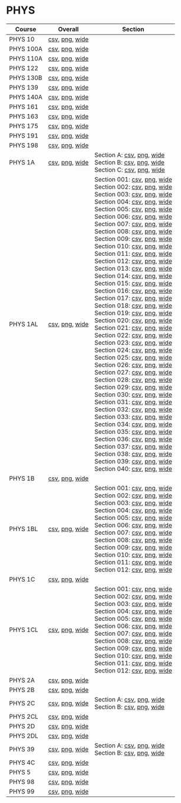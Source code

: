 # PHYS

| Course | Overall | Section |
| ------ | ------- | ------- |
| PHYS 10 | [csv](https://github.com/UCSD-Historical-Enrollment-Data/2022Fall/blob/main/overall/PHYS%2010.csv), [png](https://raw.githubusercontent.com/UCSD-Historical-Enrollment-Data/2022Fall/main/plot_overall/PHYS%2010.png), [wide](https://raw.githubusercontent.com/UCSD-Historical-Enrollment-Data/2022Fall/main/plot_overall_wide/PHYS%2010.png) |  |
| PHYS 100A | [csv](https://github.com/UCSD-Historical-Enrollment-Data/2022Fall/blob/main/overall/PHYS%20100A.csv), [png](https://raw.githubusercontent.com/UCSD-Historical-Enrollment-Data/2022Fall/main/plot_overall/PHYS%20100A.png), [wide](https://raw.githubusercontent.com/UCSD-Historical-Enrollment-Data/2022Fall/main/plot_overall_wide/PHYS%20100A.png) |  |
| PHYS 110A | [csv](https://github.com/UCSD-Historical-Enrollment-Data/2022Fall/blob/main/overall/PHYS%20110A.csv), [png](https://raw.githubusercontent.com/UCSD-Historical-Enrollment-Data/2022Fall/main/plot_overall/PHYS%20110A.png), [wide](https://raw.githubusercontent.com/UCSD-Historical-Enrollment-Data/2022Fall/main/plot_overall_wide/PHYS%20110A.png) |  |
| PHYS 122 | [csv](https://github.com/UCSD-Historical-Enrollment-Data/2022Fall/blob/main/overall/PHYS%20122.csv), [png](https://raw.githubusercontent.com/UCSD-Historical-Enrollment-Data/2022Fall/main/plot_overall/PHYS%20122.png), [wide](https://raw.githubusercontent.com/UCSD-Historical-Enrollment-Data/2022Fall/main/plot_overall_wide/PHYS%20122.png) |  |
| PHYS 130B | [csv](https://github.com/UCSD-Historical-Enrollment-Data/2022Fall/blob/main/overall/PHYS%20130B.csv), [png](https://raw.githubusercontent.com/UCSD-Historical-Enrollment-Data/2022Fall/main/plot_overall/PHYS%20130B.png), [wide](https://raw.githubusercontent.com/UCSD-Historical-Enrollment-Data/2022Fall/main/plot_overall_wide/PHYS%20130B.png) |  |
| PHYS 139 | [csv](https://github.com/UCSD-Historical-Enrollment-Data/2022Fall/blob/main/overall/PHYS%20139.csv), [png](https://raw.githubusercontent.com/UCSD-Historical-Enrollment-Data/2022Fall/main/plot_overall/PHYS%20139.png), [wide](https://raw.githubusercontent.com/UCSD-Historical-Enrollment-Data/2022Fall/main/plot_overall_wide/PHYS%20139.png) |  |
| PHYS 140A | [csv](https://github.com/UCSD-Historical-Enrollment-Data/2022Fall/blob/main/overall/PHYS%20140A.csv), [png](https://raw.githubusercontent.com/UCSD-Historical-Enrollment-Data/2022Fall/main/plot_overall/PHYS%20140A.png), [wide](https://raw.githubusercontent.com/UCSD-Historical-Enrollment-Data/2022Fall/main/plot_overall_wide/PHYS%20140A.png) |  |
| PHYS 161 | [csv](https://github.com/UCSD-Historical-Enrollment-Data/2022Fall/blob/main/overall/PHYS%20161.csv), [png](https://raw.githubusercontent.com/UCSD-Historical-Enrollment-Data/2022Fall/main/plot_overall/PHYS%20161.png), [wide](https://raw.githubusercontent.com/UCSD-Historical-Enrollment-Data/2022Fall/main/plot_overall_wide/PHYS%20161.png) |  |
| PHYS 163 | [csv](https://github.com/UCSD-Historical-Enrollment-Data/2022Fall/blob/main/overall/PHYS%20163.csv), [png](https://raw.githubusercontent.com/UCSD-Historical-Enrollment-Data/2022Fall/main/plot_overall/PHYS%20163.png), [wide](https://raw.githubusercontent.com/UCSD-Historical-Enrollment-Data/2022Fall/main/plot_overall_wide/PHYS%20163.png) |  |
| PHYS 175 | [csv](https://github.com/UCSD-Historical-Enrollment-Data/2022Fall/blob/main/overall/PHYS%20175.csv), [png](https://raw.githubusercontent.com/UCSD-Historical-Enrollment-Data/2022Fall/main/plot_overall/PHYS%20175.png), [wide](https://raw.githubusercontent.com/UCSD-Historical-Enrollment-Data/2022Fall/main/plot_overall_wide/PHYS%20175.png) |  |
| PHYS 191 | [csv](https://github.com/UCSD-Historical-Enrollment-Data/2022Fall/blob/main/overall/PHYS%20191.csv), [png](https://raw.githubusercontent.com/UCSD-Historical-Enrollment-Data/2022Fall/main/plot_overall/PHYS%20191.png), [wide](https://raw.githubusercontent.com/UCSD-Historical-Enrollment-Data/2022Fall/main/plot_overall_wide/PHYS%20191.png) |  |
| PHYS 198 | [csv](https://github.com/UCSD-Historical-Enrollment-Data/2022Fall/blob/main/overall/PHYS%20198.csv), [png](https://raw.githubusercontent.com/UCSD-Historical-Enrollment-Data/2022Fall/main/plot_overall/PHYS%20198.png), [wide](https://raw.githubusercontent.com/UCSD-Historical-Enrollment-Data/2022Fall/main/plot_overall_wide/PHYS%20198.png) |  |
| PHYS 1A | [csv](https://github.com/UCSD-Historical-Enrollment-Data/2022Fall/blob/main/overall/PHYS%201A.csv), [png](https://raw.githubusercontent.com/UCSD-Historical-Enrollment-Data/2022Fall/main/plot_overall/PHYS%201A.png), [wide](https://raw.githubusercontent.com/UCSD-Historical-Enrollment-Data/2022Fall/main/plot_overall_wide/PHYS%201A.png) | Section A: [csv](https://github.com/UCSD-Historical-Enrollment-Data/2022Fall/blob/main/section/PHYS%201A_A.csv), [png](https://raw.githubusercontent.com/UCSD-Historical-Enrollment-Data/2022Fall/main/plot_section/PHYS%201A_A.png), [wide](https://raw.githubusercontent.com/UCSD-Historical-Enrollment-Data/2022Fall/main/plot_section_wide/PHYS%201A_A.png)<br>Section B: [csv](https://github.com/UCSD-Historical-Enrollment-Data/2022Fall/blob/main/section/PHYS%201A_B.csv), [png](https://raw.githubusercontent.com/UCSD-Historical-Enrollment-Data/2022Fall/main/plot_section/PHYS%201A_B.png), [wide](https://raw.githubusercontent.com/UCSD-Historical-Enrollment-Data/2022Fall/main/plot_section_wide/PHYS%201A_B.png)<br>Section C: [csv](https://github.com/UCSD-Historical-Enrollment-Data/2022Fall/blob/main/section/PHYS%201A_C.csv), [png](https://raw.githubusercontent.com/UCSD-Historical-Enrollment-Data/2022Fall/main/plot_section/PHYS%201A_C.png), [wide](https://raw.githubusercontent.com/UCSD-Historical-Enrollment-Data/2022Fall/main/plot_section_wide/PHYS%201A_C.png) |
| PHYS 1AL | [csv](https://github.com/UCSD-Historical-Enrollment-Data/2022Fall/blob/main/overall/PHYS%201AL.csv), [png](https://raw.githubusercontent.com/UCSD-Historical-Enrollment-Data/2022Fall/main/plot_overall/PHYS%201AL.png), [wide](https://raw.githubusercontent.com/UCSD-Historical-Enrollment-Data/2022Fall/main/plot_overall_wide/PHYS%201AL.png) | Section 001: [csv](https://github.com/UCSD-Historical-Enrollment-Data/2022Fall/blob/main/section/PHYS%201AL_001.csv), [png](https://raw.githubusercontent.com/UCSD-Historical-Enrollment-Data/2022Fall/main/plot_section/PHYS%201AL_001.png), [wide](https://raw.githubusercontent.com/UCSD-Historical-Enrollment-Data/2022Fall/main/plot_section_wide/PHYS%201AL_001.png)<br>Section 002: [csv](https://github.com/UCSD-Historical-Enrollment-Data/2022Fall/blob/main/section/PHYS%201AL_002.csv), [png](https://raw.githubusercontent.com/UCSD-Historical-Enrollment-Data/2022Fall/main/plot_section/PHYS%201AL_002.png), [wide](https://raw.githubusercontent.com/UCSD-Historical-Enrollment-Data/2022Fall/main/plot_section_wide/PHYS%201AL_002.png)<br>Section 003: [csv](https://github.com/UCSD-Historical-Enrollment-Data/2022Fall/blob/main/section/PHYS%201AL_003.csv), [png](https://raw.githubusercontent.com/UCSD-Historical-Enrollment-Data/2022Fall/main/plot_section/PHYS%201AL_003.png), [wide](https://raw.githubusercontent.com/UCSD-Historical-Enrollment-Data/2022Fall/main/plot_section_wide/PHYS%201AL_003.png)<br>Section 004: [csv](https://github.com/UCSD-Historical-Enrollment-Data/2022Fall/blob/main/section/PHYS%201AL_004.csv), [png](https://raw.githubusercontent.com/UCSD-Historical-Enrollment-Data/2022Fall/main/plot_section/PHYS%201AL_004.png), [wide](https://raw.githubusercontent.com/UCSD-Historical-Enrollment-Data/2022Fall/main/plot_section_wide/PHYS%201AL_004.png)<br>Section 005: [csv](https://github.com/UCSD-Historical-Enrollment-Data/2022Fall/blob/main/section/PHYS%201AL_005.csv), [png](https://raw.githubusercontent.com/UCSD-Historical-Enrollment-Data/2022Fall/main/plot_section/PHYS%201AL_005.png), [wide](https://raw.githubusercontent.com/UCSD-Historical-Enrollment-Data/2022Fall/main/plot_section_wide/PHYS%201AL_005.png)<br>Section 006: [csv](https://github.com/UCSD-Historical-Enrollment-Data/2022Fall/blob/main/section/PHYS%201AL_006.csv), [png](https://raw.githubusercontent.com/UCSD-Historical-Enrollment-Data/2022Fall/main/plot_section/PHYS%201AL_006.png), [wide](https://raw.githubusercontent.com/UCSD-Historical-Enrollment-Data/2022Fall/main/plot_section_wide/PHYS%201AL_006.png)<br>Section 007: [csv](https://github.com/UCSD-Historical-Enrollment-Data/2022Fall/blob/main/section/PHYS%201AL_007.csv), [png](https://raw.githubusercontent.com/UCSD-Historical-Enrollment-Data/2022Fall/main/plot_section/PHYS%201AL_007.png), [wide](https://raw.githubusercontent.com/UCSD-Historical-Enrollment-Data/2022Fall/main/plot_section_wide/PHYS%201AL_007.png)<br>Section 008: [csv](https://github.com/UCSD-Historical-Enrollment-Data/2022Fall/blob/main/section/PHYS%201AL_008.csv), [png](https://raw.githubusercontent.com/UCSD-Historical-Enrollment-Data/2022Fall/main/plot_section/PHYS%201AL_008.png), [wide](https://raw.githubusercontent.com/UCSD-Historical-Enrollment-Data/2022Fall/main/plot_section_wide/PHYS%201AL_008.png)<br>Section 009: [csv](https://github.com/UCSD-Historical-Enrollment-Data/2022Fall/blob/main/section/PHYS%201AL_009.csv), [png](https://raw.githubusercontent.com/UCSD-Historical-Enrollment-Data/2022Fall/main/plot_section/PHYS%201AL_009.png), [wide](https://raw.githubusercontent.com/UCSD-Historical-Enrollment-Data/2022Fall/main/plot_section_wide/PHYS%201AL_009.png)<br>Section 010: [csv](https://github.com/UCSD-Historical-Enrollment-Data/2022Fall/blob/main/section/PHYS%201AL_010.csv), [png](https://raw.githubusercontent.com/UCSD-Historical-Enrollment-Data/2022Fall/main/plot_section/PHYS%201AL_010.png), [wide](https://raw.githubusercontent.com/UCSD-Historical-Enrollment-Data/2022Fall/main/plot_section_wide/PHYS%201AL_010.png)<br>Section 011: [csv](https://github.com/UCSD-Historical-Enrollment-Data/2022Fall/blob/main/section/PHYS%201AL_011.csv), [png](https://raw.githubusercontent.com/UCSD-Historical-Enrollment-Data/2022Fall/main/plot_section/PHYS%201AL_011.png), [wide](https://raw.githubusercontent.com/UCSD-Historical-Enrollment-Data/2022Fall/main/plot_section_wide/PHYS%201AL_011.png)<br>Section 012: [csv](https://github.com/UCSD-Historical-Enrollment-Data/2022Fall/blob/main/section/PHYS%201AL_012.csv), [png](https://raw.githubusercontent.com/UCSD-Historical-Enrollment-Data/2022Fall/main/plot_section/PHYS%201AL_012.png), [wide](https://raw.githubusercontent.com/UCSD-Historical-Enrollment-Data/2022Fall/main/plot_section_wide/PHYS%201AL_012.png)<br>Section 013: [csv](https://github.com/UCSD-Historical-Enrollment-Data/2022Fall/blob/main/section/PHYS%201AL_013.csv), [png](https://raw.githubusercontent.com/UCSD-Historical-Enrollment-Data/2022Fall/main/plot_section/PHYS%201AL_013.png), [wide](https://raw.githubusercontent.com/UCSD-Historical-Enrollment-Data/2022Fall/main/plot_section_wide/PHYS%201AL_013.png)<br>Section 014: [csv](https://github.com/UCSD-Historical-Enrollment-Data/2022Fall/blob/main/section/PHYS%201AL_014.csv), [png](https://raw.githubusercontent.com/UCSD-Historical-Enrollment-Data/2022Fall/main/plot_section/PHYS%201AL_014.png), [wide](https://raw.githubusercontent.com/UCSD-Historical-Enrollment-Data/2022Fall/main/plot_section_wide/PHYS%201AL_014.png)<br>Section 015: [csv](https://github.com/UCSD-Historical-Enrollment-Data/2022Fall/blob/main/section/PHYS%201AL_015.csv), [png](https://raw.githubusercontent.com/UCSD-Historical-Enrollment-Data/2022Fall/main/plot_section/PHYS%201AL_015.png), [wide](https://raw.githubusercontent.com/UCSD-Historical-Enrollment-Data/2022Fall/main/plot_section_wide/PHYS%201AL_015.png)<br>Section 016: [csv](https://github.com/UCSD-Historical-Enrollment-Data/2022Fall/blob/main/section/PHYS%201AL_016.csv), [png](https://raw.githubusercontent.com/UCSD-Historical-Enrollment-Data/2022Fall/main/plot_section/PHYS%201AL_016.png), [wide](https://raw.githubusercontent.com/UCSD-Historical-Enrollment-Data/2022Fall/main/plot_section_wide/PHYS%201AL_016.png)<br>Section 017: [csv](https://github.com/UCSD-Historical-Enrollment-Data/2022Fall/blob/main/section/PHYS%201AL_017.csv), [png](https://raw.githubusercontent.com/UCSD-Historical-Enrollment-Data/2022Fall/main/plot_section/PHYS%201AL_017.png), [wide](https://raw.githubusercontent.com/UCSD-Historical-Enrollment-Data/2022Fall/main/plot_section_wide/PHYS%201AL_017.png)<br>Section 018: [csv](https://github.com/UCSD-Historical-Enrollment-Data/2022Fall/blob/main/section/PHYS%201AL_018.csv), [png](https://raw.githubusercontent.com/UCSD-Historical-Enrollment-Data/2022Fall/main/plot_section/PHYS%201AL_018.png), [wide](https://raw.githubusercontent.com/UCSD-Historical-Enrollment-Data/2022Fall/main/plot_section_wide/PHYS%201AL_018.png)<br>Section 019: [csv](https://github.com/UCSD-Historical-Enrollment-Data/2022Fall/blob/main/section/PHYS%201AL_019.csv), [png](https://raw.githubusercontent.com/UCSD-Historical-Enrollment-Data/2022Fall/main/plot_section/PHYS%201AL_019.png), [wide](https://raw.githubusercontent.com/UCSD-Historical-Enrollment-Data/2022Fall/main/plot_section_wide/PHYS%201AL_019.png)<br>Section 020: [csv](https://github.com/UCSD-Historical-Enrollment-Data/2022Fall/blob/main/section/PHYS%201AL_020.csv), [png](https://raw.githubusercontent.com/UCSD-Historical-Enrollment-Data/2022Fall/main/plot_section/PHYS%201AL_020.png), [wide](https://raw.githubusercontent.com/UCSD-Historical-Enrollment-Data/2022Fall/main/plot_section_wide/PHYS%201AL_020.png)<br>Section 021: [csv](https://github.com/UCSD-Historical-Enrollment-Data/2022Fall/blob/main/section/PHYS%201AL_021.csv), [png](https://raw.githubusercontent.com/UCSD-Historical-Enrollment-Data/2022Fall/main/plot_section/PHYS%201AL_021.png), [wide](https://raw.githubusercontent.com/UCSD-Historical-Enrollment-Data/2022Fall/main/plot_section_wide/PHYS%201AL_021.png)<br>Section 022: [csv](https://github.com/UCSD-Historical-Enrollment-Data/2022Fall/blob/main/section/PHYS%201AL_022.csv), [png](https://raw.githubusercontent.com/UCSD-Historical-Enrollment-Data/2022Fall/main/plot_section/PHYS%201AL_022.png), [wide](https://raw.githubusercontent.com/UCSD-Historical-Enrollment-Data/2022Fall/main/plot_section_wide/PHYS%201AL_022.png)<br>Section 023: [csv](https://github.com/UCSD-Historical-Enrollment-Data/2022Fall/blob/main/section/PHYS%201AL_023.csv), [png](https://raw.githubusercontent.com/UCSD-Historical-Enrollment-Data/2022Fall/main/plot_section/PHYS%201AL_023.png), [wide](https://raw.githubusercontent.com/UCSD-Historical-Enrollment-Data/2022Fall/main/plot_section_wide/PHYS%201AL_023.png)<br>Section 024: [csv](https://github.com/UCSD-Historical-Enrollment-Data/2022Fall/blob/main/section/PHYS%201AL_024.csv), [png](https://raw.githubusercontent.com/UCSD-Historical-Enrollment-Data/2022Fall/main/plot_section/PHYS%201AL_024.png), [wide](https://raw.githubusercontent.com/UCSD-Historical-Enrollment-Data/2022Fall/main/plot_section_wide/PHYS%201AL_024.png)<br>Section 025: [csv](https://github.com/UCSD-Historical-Enrollment-Data/2022Fall/blob/main/section/PHYS%201AL_025.csv), [png](https://raw.githubusercontent.com/UCSD-Historical-Enrollment-Data/2022Fall/main/plot_section/PHYS%201AL_025.png), [wide](https://raw.githubusercontent.com/UCSD-Historical-Enrollment-Data/2022Fall/main/plot_section_wide/PHYS%201AL_025.png)<br>Section 026: [csv](https://github.com/UCSD-Historical-Enrollment-Data/2022Fall/blob/main/section/PHYS%201AL_026.csv), [png](https://raw.githubusercontent.com/UCSD-Historical-Enrollment-Data/2022Fall/main/plot_section/PHYS%201AL_026.png), [wide](https://raw.githubusercontent.com/UCSD-Historical-Enrollment-Data/2022Fall/main/plot_section_wide/PHYS%201AL_026.png)<br>Section 027: [csv](https://github.com/UCSD-Historical-Enrollment-Data/2022Fall/blob/main/section/PHYS%201AL_027.csv), [png](https://raw.githubusercontent.com/UCSD-Historical-Enrollment-Data/2022Fall/main/plot_section/PHYS%201AL_027.png), [wide](https://raw.githubusercontent.com/UCSD-Historical-Enrollment-Data/2022Fall/main/plot_section_wide/PHYS%201AL_027.png)<br>Section 028: [csv](https://github.com/UCSD-Historical-Enrollment-Data/2022Fall/blob/main/section/PHYS%201AL_028.csv), [png](https://raw.githubusercontent.com/UCSD-Historical-Enrollment-Data/2022Fall/main/plot_section/PHYS%201AL_028.png), [wide](https://raw.githubusercontent.com/UCSD-Historical-Enrollment-Data/2022Fall/main/plot_section_wide/PHYS%201AL_028.png)<br>Section 029: [csv](https://github.com/UCSD-Historical-Enrollment-Data/2022Fall/blob/main/section/PHYS%201AL_029.csv), [png](https://raw.githubusercontent.com/UCSD-Historical-Enrollment-Data/2022Fall/main/plot_section/PHYS%201AL_029.png), [wide](https://raw.githubusercontent.com/UCSD-Historical-Enrollment-Data/2022Fall/main/plot_section_wide/PHYS%201AL_029.png)<br>Section 030: [csv](https://github.com/UCSD-Historical-Enrollment-Data/2022Fall/blob/main/section/PHYS%201AL_030.csv), [png](https://raw.githubusercontent.com/UCSD-Historical-Enrollment-Data/2022Fall/main/plot_section/PHYS%201AL_030.png), [wide](https://raw.githubusercontent.com/UCSD-Historical-Enrollment-Data/2022Fall/main/plot_section_wide/PHYS%201AL_030.png)<br>Section 031: [csv](https://github.com/UCSD-Historical-Enrollment-Data/2022Fall/blob/main/section/PHYS%201AL_031.csv), [png](https://raw.githubusercontent.com/UCSD-Historical-Enrollment-Data/2022Fall/main/plot_section/PHYS%201AL_031.png), [wide](https://raw.githubusercontent.com/UCSD-Historical-Enrollment-Data/2022Fall/main/plot_section_wide/PHYS%201AL_031.png)<br>Section 032: [csv](https://github.com/UCSD-Historical-Enrollment-Data/2022Fall/blob/main/section/PHYS%201AL_032.csv), [png](https://raw.githubusercontent.com/UCSD-Historical-Enrollment-Data/2022Fall/main/plot_section/PHYS%201AL_032.png), [wide](https://raw.githubusercontent.com/UCSD-Historical-Enrollment-Data/2022Fall/main/plot_section_wide/PHYS%201AL_032.png)<br>Section 033: [csv](https://github.com/UCSD-Historical-Enrollment-Data/2022Fall/blob/main/section/PHYS%201AL_033.csv), [png](https://raw.githubusercontent.com/UCSD-Historical-Enrollment-Data/2022Fall/main/plot_section/PHYS%201AL_033.png), [wide](https://raw.githubusercontent.com/UCSD-Historical-Enrollment-Data/2022Fall/main/plot_section_wide/PHYS%201AL_033.png)<br>Section 034: [csv](https://github.com/UCSD-Historical-Enrollment-Data/2022Fall/blob/main/section/PHYS%201AL_034.csv), [png](https://raw.githubusercontent.com/UCSD-Historical-Enrollment-Data/2022Fall/main/plot_section/PHYS%201AL_034.png), [wide](https://raw.githubusercontent.com/UCSD-Historical-Enrollment-Data/2022Fall/main/plot_section_wide/PHYS%201AL_034.png)<br>Section 035: [csv](https://github.com/UCSD-Historical-Enrollment-Data/2022Fall/blob/main/section/PHYS%201AL_035.csv), [png](https://raw.githubusercontent.com/UCSD-Historical-Enrollment-Data/2022Fall/main/plot_section/PHYS%201AL_035.png), [wide](https://raw.githubusercontent.com/UCSD-Historical-Enrollment-Data/2022Fall/main/plot_section_wide/PHYS%201AL_035.png)<br>Section 036: [csv](https://github.com/UCSD-Historical-Enrollment-Data/2022Fall/blob/main/section/PHYS%201AL_036.csv), [png](https://raw.githubusercontent.com/UCSD-Historical-Enrollment-Data/2022Fall/main/plot_section/PHYS%201AL_036.png), [wide](https://raw.githubusercontent.com/UCSD-Historical-Enrollment-Data/2022Fall/main/plot_section_wide/PHYS%201AL_036.png)<br>Section 037: [csv](https://github.com/UCSD-Historical-Enrollment-Data/2022Fall/blob/main/section/PHYS%201AL_037.csv), [png](https://raw.githubusercontent.com/UCSD-Historical-Enrollment-Data/2022Fall/main/plot_section/PHYS%201AL_037.png), [wide](https://raw.githubusercontent.com/UCSD-Historical-Enrollment-Data/2022Fall/main/plot_section_wide/PHYS%201AL_037.png)<br>Section 038: [csv](https://github.com/UCSD-Historical-Enrollment-Data/2022Fall/blob/main/section/PHYS%201AL_038.csv), [png](https://raw.githubusercontent.com/UCSD-Historical-Enrollment-Data/2022Fall/main/plot_section/PHYS%201AL_038.png), [wide](https://raw.githubusercontent.com/UCSD-Historical-Enrollment-Data/2022Fall/main/plot_section_wide/PHYS%201AL_038.png)<br>Section 039: [csv](https://github.com/UCSD-Historical-Enrollment-Data/2022Fall/blob/main/section/PHYS%201AL_039.csv), [png](https://raw.githubusercontent.com/UCSD-Historical-Enrollment-Data/2022Fall/main/plot_section/PHYS%201AL_039.png), [wide](https://raw.githubusercontent.com/UCSD-Historical-Enrollment-Data/2022Fall/main/plot_section_wide/PHYS%201AL_039.png)<br>Section 040: [csv](https://github.com/UCSD-Historical-Enrollment-Data/2022Fall/blob/main/section/PHYS%201AL_040.csv), [png](https://raw.githubusercontent.com/UCSD-Historical-Enrollment-Data/2022Fall/main/plot_section/PHYS%201AL_040.png), [wide](https://raw.githubusercontent.com/UCSD-Historical-Enrollment-Data/2022Fall/main/plot_section_wide/PHYS%201AL_040.png) |
| PHYS 1B | [csv](https://github.com/UCSD-Historical-Enrollment-Data/2022Fall/blob/main/overall/PHYS%201B.csv), [png](https://raw.githubusercontent.com/UCSD-Historical-Enrollment-Data/2022Fall/main/plot_overall/PHYS%201B.png), [wide](https://raw.githubusercontent.com/UCSD-Historical-Enrollment-Data/2022Fall/main/plot_overall_wide/PHYS%201B.png) |  |
| PHYS 1BL | [csv](https://github.com/UCSD-Historical-Enrollment-Data/2022Fall/blob/main/overall/PHYS%201BL.csv), [png](https://raw.githubusercontent.com/UCSD-Historical-Enrollment-Data/2022Fall/main/plot_overall/PHYS%201BL.png), [wide](https://raw.githubusercontent.com/UCSD-Historical-Enrollment-Data/2022Fall/main/plot_overall_wide/PHYS%201BL.png) | Section 001: [csv](https://github.com/UCSD-Historical-Enrollment-Data/2022Fall/blob/main/section/PHYS%201BL_001.csv), [png](https://raw.githubusercontent.com/UCSD-Historical-Enrollment-Data/2022Fall/main/plot_section/PHYS%201BL_001.png), [wide](https://raw.githubusercontent.com/UCSD-Historical-Enrollment-Data/2022Fall/main/plot_section_wide/PHYS%201BL_001.png)<br>Section 002: [csv](https://github.com/UCSD-Historical-Enrollment-Data/2022Fall/blob/main/section/PHYS%201BL_002.csv), [png](https://raw.githubusercontent.com/UCSD-Historical-Enrollment-Data/2022Fall/main/plot_section/PHYS%201BL_002.png), [wide](https://raw.githubusercontent.com/UCSD-Historical-Enrollment-Data/2022Fall/main/plot_section_wide/PHYS%201BL_002.png)<br>Section 003: [csv](https://github.com/UCSD-Historical-Enrollment-Data/2022Fall/blob/main/section/PHYS%201BL_003.csv), [png](https://raw.githubusercontent.com/UCSD-Historical-Enrollment-Data/2022Fall/main/plot_section/PHYS%201BL_003.png), [wide](https://raw.githubusercontent.com/UCSD-Historical-Enrollment-Data/2022Fall/main/plot_section_wide/PHYS%201BL_003.png)<br>Section 004: [csv](https://github.com/UCSD-Historical-Enrollment-Data/2022Fall/blob/main/section/PHYS%201BL_004.csv), [png](https://raw.githubusercontent.com/UCSD-Historical-Enrollment-Data/2022Fall/main/plot_section/PHYS%201BL_004.png), [wide](https://raw.githubusercontent.com/UCSD-Historical-Enrollment-Data/2022Fall/main/plot_section_wide/PHYS%201BL_004.png)<br>Section 005: [csv](https://github.com/UCSD-Historical-Enrollment-Data/2022Fall/blob/main/section/PHYS%201BL_005.csv), [png](https://raw.githubusercontent.com/UCSD-Historical-Enrollment-Data/2022Fall/main/plot_section/PHYS%201BL_005.png), [wide](https://raw.githubusercontent.com/UCSD-Historical-Enrollment-Data/2022Fall/main/plot_section_wide/PHYS%201BL_005.png)<br>Section 006: [csv](https://github.com/UCSD-Historical-Enrollment-Data/2022Fall/blob/main/section/PHYS%201BL_006.csv), [png](https://raw.githubusercontent.com/UCSD-Historical-Enrollment-Data/2022Fall/main/plot_section/PHYS%201BL_006.png), [wide](https://raw.githubusercontent.com/UCSD-Historical-Enrollment-Data/2022Fall/main/plot_section_wide/PHYS%201BL_006.png)<br>Section 007: [csv](https://github.com/UCSD-Historical-Enrollment-Data/2022Fall/blob/main/section/PHYS%201BL_007.csv), [png](https://raw.githubusercontent.com/UCSD-Historical-Enrollment-Data/2022Fall/main/plot_section/PHYS%201BL_007.png), [wide](https://raw.githubusercontent.com/UCSD-Historical-Enrollment-Data/2022Fall/main/plot_section_wide/PHYS%201BL_007.png)<br>Section 008: [csv](https://github.com/UCSD-Historical-Enrollment-Data/2022Fall/blob/main/section/PHYS%201BL_008.csv), [png](https://raw.githubusercontent.com/UCSD-Historical-Enrollment-Data/2022Fall/main/plot_section/PHYS%201BL_008.png), [wide](https://raw.githubusercontent.com/UCSD-Historical-Enrollment-Data/2022Fall/main/plot_section_wide/PHYS%201BL_008.png)<br>Section 009: [csv](https://github.com/UCSD-Historical-Enrollment-Data/2022Fall/blob/main/section/PHYS%201BL_009.csv), [png](https://raw.githubusercontent.com/UCSD-Historical-Enrollment-Data/2022Fall/main/plot_section/PHYS%201BL_009.png), [wide](https://raw.githubusercontent.com/UCSD-Historical-Enrollment-Data/2022Fall/main/plot_section_wide/PHYS%201BL_009.png)<br>Section 010: [csv](https://github.com/UCSD-Historical-Enrollment-Data/2022Fall/blob/main/section/PHYS%201BL_010.csv), [png](https://raw.githubusercontent.com/UCSD-Historical-Enrollment-Data/2022Fall/main/plot_section/PHYS%201BL_010.png), [wide](https://raw.githubusercontent.com/UCSD-Historical-Enrollment-Data/2022Fall/main/plot_section_wide/PHYS%201BL_010.png)<br>Section 011: [csv](https://github.com/UCSD-Historical-Enrollment-Data/2022Fall/blob/main/section/PHYS%201BL_011.csv), [png](https://raw.githubusercontent.com/UCSD-Historical-Enrollment-Data/2022Fall/main/plot_section/PHYS%201BL_011.png), [wide](https://raw.githubusercontent.com/UCSD-Historical-Enrollment-Data/2022Fall/main/plot_section_wide/PHYS%201BL_011.png)<br>Section 012: [csv](https://github.com/UCSD-Historical-Enrollment-Data/2022Fall/blob/main/section/PHYS%201BL_012.csv), [png](https://raw.githubusercontent.com/UCSD-Historical-Enrollment-Data/2022Fall/main/plot_section/PHYS%201BL_012.png), [wide](https://raw.githubusercontent.com/UCSD-Historical-Enrollment-Data/2022Fall/main/plot_section_wide/PHYS%201BL_012.png) |
| PHYS 1C | [csv](https://github.com/UCSD-Historical-Enrollment-Data/2022Fall/blob/main/overall/PHYS%201C.csv), [png](https://raw.githubusercontent.com/UCSD-Historical-Enrollment-Data/2022Fall/main/plot_overall/PHYS%201C.png), [wide](https://raw.githubusercontent.com/UCSD-Historical-Enrollment-Data/2022Fall/main/plot_overall_wide/PHYS%201C.png) |  |
| PHYS 1CL | [csv](https://github.com/UCSD-Historical-Enrollment-Data/2022Fall/blob/main/overall/PHYS%201CL.csv), [png](https://raw.githubusercontent.com/UCSD-Historical-Enrollment-Data/2022Fall/main/plot_overall/PHYS%201CL.png), [wide](https://raw.githubusercontent.com/UCSD-Historical-Enrollment-Data/2022Fall/main/plot_overall_wide/PHYS%201CL.png) | Section 001: [csv](https://github.com/UCSD-Historical-Enrollment-Data/2022Fall/blob/main/section/PHYS%201CL_001.csv), [png](https://raw.githubusercontent.com/UCSD-Historical-Enrollment-Data/2022Fall/main/plot_section/PHYS%201CL_001.png), [wide](https://raw.githubusercontent.com/UCSD-Historical-Enrollment-Data/2022Fall/main/plot_section_wide/PHYS%201CL_001.png)<br>Section 002: [csv](https://github.com/UCSD-Historical-Enrollment-Data/2022Fall/blob/main/section/PHYS%201CL_002.csv), [png](https://raw.githubusercontent.com/UCSD-Historical-Enrollment-Data/2022Fall/main/plot_section/PHYS%201CL_002.png), [wide](https://raw.githubusercontent.com/UCSD-Historical-Enrollment-Data/2022Fall/main/plot_section_wide/PHYS%201CL_002.png)<br>Section 003: [csv](https://github.com/UCSD-Historical-Enrollment-Data/2022Fall/blob/main/section/PHYS%201CL_003.csv), [png](https://raw.githubusercontent.com/UCSD-Historical-Enrollment-Data/2022Fall/main/plot_section/PHYS%201CL_003.png), [wide](https://raw.githubusercontent.com/UCSD-Historical-Enrollment-Data/2022Fall/main/plot_section_wide/PHYS%201CL_003.png)<br>Section 004: [csv](https://github.com/UCSD-Historical-Enrollment-Data/2022Fall/blob/main/section/PHYS%201CL_004.csv), [png](https://raw.githubusercontent.com/UCSD-Historical-Enrollment-Data/2022Fall/main/plot_section/PHYS%201CL_004.png), [wide](https://raw.githubusercontent.com/UCSD-Historical-Enrollment-Data/2022Fall/main/plot_section_wide/PHYS%201CL_004.png)<br>Section 005: [csv](https://github.com/UCSD-Historical-Enrollment-Data/2022Fall/blob/main/section/PHYS%201CL_005.csv), [png](https://raw.githubusercontent.com/UCSD-Historical-Enrollment-Data/2022Fall/main/plot_section/PHYS%201CL_005.png), [wide](https://raw.githubusercontent.com/UCSD-Historical-Enrollment-Data/2022Fall/main/plot_section_wide/PHYS%201CL_005.png)<br>Section 006: [csv](https://github.com/UCSD-Historical-Enrollment-Data/2022Fall/blob/main/section/PHYS%201CL_006.csv), [png](https://raw.githubusercontent.com/UCSD-Historical-Enrollment-Data/2022Fall/main/plot_section/PHYS%201CL_006.png), [wide](https://raw.githubusercontent.com/UCSD-Historical-Enrollment-Data/2022Fall/main/plot_section_wide/PHYS%201CL_006.png)<br>Section 007: [csv](https://github.com/UCSD-Historical-Enrollment-Data/2022Fall/blob/main/section/PHYS%201CL_007.csv), [png](https://raw.githubusercontent.com/UCSD-Historical-Enrollment-Data/2022Fall/main/plot_section/PHYS%201CL_007.png), [wide](https://raw.githubusercontent.com/UCSD-Historical-Enrollment-Data/2022Fall/main/plot_section_wide/PHYS%201CL_007.png)<br>Section 008: [csv](https://github.com/UCSD-Historical-Enrollment-Data/2022Fall/blob/main/section/PHYS%201CL_008.csv), [png](https://raw.githubusercontent.com/UCSD-Historical-Enrollment-Data/2022Fall/main/plot_section/PHYS%201CL_008.png), [wide](https://raw.githubusercontent.com/UCSD-Historical-Enrollment-Data/2022Fall/main/plot_section_wide/PHYS%201CL_008.png)<br>Section 009: [csv](https://github.com/UCSD-Historical-Enrollment-Data/2022Fall/blob/main/section/PHYS%201CL_009.csv), [png](https://raw.githubusercontent.com/UCSD-Historical-Enrollment-Data/2022Fall/main/plot_section/PHYS%201CL_009.png), [wide](https://raw.githubusercontent.com/UCSD-Historical-Enrollment-Data/2022Fall/main/plot_section_wide/PHYS%201CL_009.png)<br>Section 010: [csv](https://github.com/UCSD-Historical-Enrollment-Data/2022Fall/blob/main/section/PHYS%201CL_010.csv), [png](https://raw.githubusercontent.com/UCSD-Historical-Enrollment-Data/2022Fall/main/plot_section/PHYS%201CL_010.png), [wide](https://raw.githubusercontent.com/UCSD-Historical-Enrollment-Data/2022Fall/main/plot_section_wide/PHYS%201CL_010.png)<br>Section 011: [csv](https://github.com/UCSD-Historical-Enrollment-Data/2022Fall/blob/main/section/PHYS%201CL_011.csv), [png](https://raw.githubusercontent.com/UCSD-Historical-Enrollment-Data/2022Fall/main/plot_section/PHYS%201CL_011.png), [wide](https://raw.githubusercontent.com/UCSD-Historical-Enrollment-Data/2022Fall/main/plot_section_wide/PHYS%201CL_011.png)<br>Section 012: [csv](https://github.com/UCSD-Historical-Enrollment-Data/2022Fall/blob/main/section/PHYS%201CL_012.csv), [png](https://raw.githubusercontent.com/UCSD-Historical-Enrollment-Data/2022Fall/main/plot_section/PHYS%201CL_012.png), [wide](https://raw.githubusercontent.com/UCSD-Historical-Enrollment-Data/2022Fall/main/plot_section_wide/PHYS%201CL_012.png) |
| PHYS 2A | [csv](https://github.com/UCSD-Historical-Enrollment-Data/2022Fall/blob/main/overall/PHYS%202A.csv), [png](https://raw.githubusercontent.com/UCSD-Historical-Enrollment-Data/2022Fall/main/plot_overall/PHYS%202A.png), [wide](https://raw.githubusercontent.com/UCSD-Historical-Enrollment-Data/2022Fall/main/plot_overall_wide/PHYS%202A.png) |  |
| PHYS 2B | [csv](https://github.com/UCSD-Historical-Enrollment-Data/2022Fall/blob/main/overall/PHYS%202B.csv), [png](https://raw.githubusercontent.com/UCSD-Historical-Enrollment-Data/2022Fall/main/plot_overall/PHYS%202B.png), [wide](https://raw.githubusercontent.com/UCSD-Historical-Enrollment-Data/2022Fall/main/plot_overall_wide/PHYS%202B.png) |  |
| PHYS 2C | [csv](https://github.com/UCSD-Historical-Enrollment-Data/2022Fall/blob/main/overall/PHYS%202C.csv), [png](https://raw.githubusercontent.com/UCSD-Historical-Enrollment-Data/2022Fall/main/plot_overall/PHYS%202C.png), [wide](https://raw.githubusercontent.com/UCSD-Historical-Enrollment-Data/2022Fall/main/plot_overall_wide/PHYS%202C.png) | Section A: [csv](https://github.com/UCSD-Historical-Enrollment-Data/2022Fall/blob/main/section/PHYS%202C_A.csv), [png](https://raw.githubusercontent.com/UCSD-Historical-Enrollment-Data/2022Fall/main/plot_section/PHYS%202C_A.png), [wide](https://raw.githubusercontent.com/UCSD-Historical-Enrollment-Data/2022Fall/main/plot_section_wide/PHYS%202C_A.png)<br>Section B: [csv](https://github.com/UCSD-Historical-Enrollment-Data/2022Fall/blob/main/section/PHYS%202C_B.csv), [png](https://raw.githubusercontent.com/UCSD-Historical-Enrollment-Data/2022Fall/main/plot_section/PHYS%202C_B.png), [wide](https://raw.githubusercontent.com/UCSD-Historical-Enrollment-Data/2022Fall/main/plot_section_wide/PHYS%202C_B.png) |
| PHYS 2CL | [csv](https://github.com/UCSD-Historical-Enrollment-Data/2022Fall/blob/main/overall/PHYS%202CL.csv), [png](https://raw.githubusercontent.com/UCSD-Historical-Enrollment-Data/2022Fall/main/plot_overall/PHYS%202CL.png), [wide](https://raw.githubusercontent.com/UCSD-Historical-Enrollment-Data/2022Fall/main/plot_overall_wide/PHYS%202CL.png) |  |
| PHYS 2D | [csv](https://github.com/UCSD-Historical-Enrollment-Data/2022Fall/blob/main/overall/PHYS%202D.csv), [png](https://raw.githubusercontent.com/UCSD-Historical-Enrollment-Data/2022Fall/main/plot_overall/PHYS%202D.png), [wide](https://raw.githubusercontent.com/UCSD-Historical-Enrollment-Data/2022Fall/main/plot_overall_wide/PHYS%202D.png) |  |
| PHYS 2DL | [csv](https://github.com/UCSD-Historical-Enrollment-Data/2022Fall/blob/main/overall/PHYS%202DL.csv), [png](https://raw.githubusercontent.com/UCSD-Historical-Enrollment-Data/2022Fall/main/plot_overall/PHYS%202DL.png), [wide](https://raw.githubusercontent.com/UCSD-Historical-Enrollment-Data/2022Fall/main/plot_overall_wide/PHYS%202DL.png) |  |
| PHYS 39 | [csv](https://github.com/UCSD-Historical-Enrollment-Data/2022Fall/blob/main/overall/PHYS%2039.csv), [png](https://raw.githubusercontent.com/UCSD-Historical-Enrollment-Data/2022Fall/main/plot_overall/PHYS%2039.png), [wide](https://raw.githubusercontent.com/UCSD-Historical-Enrollment-Data/2022Fall/main/plot_overall_wide/PHYS%2039.png) | Section A: [csv](https://github.com/UCSD-Historical-Enrollment-Data/2022Fall/blob/main/section/PHYS%2039_A.csv), [png](https://raw.githubusercontent.com/UCSD-Historical-Enrollment-Data/2022Fall/main/plot_section/PHYS%2039_A.png), [wide](https://raw.githubusercontent.com/UCSD-Historical-Enrollment-Data/2022Fall/main/plot_section_wide/PHYS%2039_A.png)<br>Section B: [csv](https://github.com/UCSD-Historical-Enrollment-Data/2022Fall/blob/main/section/PHYS%2039_B.csv), [png](https://raw.githubusercontent.com/UCSD-Historical-Enrollment-Data/2022Fall/main/plot_section/PHYS%2039_B.png), [wide](https://raw.githubusercontent.com/UCSD-Historical-Enrollment-Data/2022Fall/main/plot_section_wide/PHYS%2039_B.png) |
| PHYS 4C | [csv](https://github.com/UCSD-Historical-Enrollment-Data/2022Fall/blob/main/overall/PHYS%204C.csv), [png](https://raw.githubusercontent.com/UCSD-Historical-Enrollment-Data/2022Fall/main/plot_overall/PHYS%204C.png), [wide](https://raw.githubusercontent.com/UCSD-Historical-Enrollment-Data/2022Fall/main/plot_overall_wide/PHYS%204C.png) |  |
| PHYS 5 | [csv](https://github.com/UCSD-Historical-Enrollment-Data/2022Fall/blob/main/overall/PHYS%205.csv), [png](https://raw.githubusercontent.com/UCSD-Historical-Enrollment-Data/2022Fall/main/plot_overall/PHYS%205.png), [wide](https://raw.githubusercontent.com/UCSD-Historical-Enrollment-Data/2022Fall/main/plot_overall_wide/PHYS%205.png) |  |
| PHYS 98 | [csv](https://github.com/UCSD-Historical-Enrollment-Data/2022Fall/blob/main/overall/PHYS%2098.csv), [png](https://raw.githubusercontent.com/UCSD-Historical-Enrollment-Data/2022Fall/main/plot_overall/PHYS%2098.png), [wide](https://raw.githubusercontent.com/UCSD-Historical-Enrollment-Data/2022Fall/main/plot_overall_wide/PHYS%2098.png) |  |
| PHYS 99 | [csv](https://github.com/UCSD-Historical-Enrollment-Data/2022Fall/blob/main/overall/PHYS%2099.csv), [png](https://raw.githubusercontent.com/UCSD-Historical-Enrollment-Data/2022Fall/main/plot_overall/PHYS%2099.png), [wide](https://raw.githubusercontent.com/UCSD-Historical-Enrollment-Data/2022Fall/main/plot_overall_wide/PHYS%2099.png) |  |
